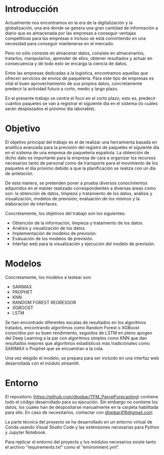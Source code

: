 # Introducción

Actualmente nos encontramos en la era de la digitalización y la globalización, una era donde se genera una gran cantidad de información a diario que es almacenada por las empresas a conseguir ventajas competitivas para las empresas e incluso se está convirtiendo en una necesidad para conseguir mantenerse en el mercado.

Pero no sólo consiste en almacenar datos, consiste en almacenarlos, tratarlos, manipularlos, aprender de ellos, obtener resultados y actuar en consecuencia y de todo esto se encarga la ciencia de datos.

Entre las empresas dedicadas a la logística, encontramos aquellas que ofrecen servicios de envíos de paquetería. Para este tipo de empresas es vital el buen aprovechamiento de sus propios datos, concretamente predecir la actividad futura a corto, medio y largo plazo.

En el presente trabajo se centra el foco en el corto plazo, esto es, predecir cuántos paquetes se van a registrar el siguiente día en el sistema (lo cuáles serán desplazados el próximo día laborable). 

# Objetivo

El objetivo principal del trabajo es el de realizar una herramienta basada en analítica avanzada para la previsión del registro de paquetes el siguiente día en el sistema de una empresa de paquetería española. 
La obtención de dicho dato es importante para la empresa de cara a organizar los recursos necesarios tanto de personal como de transporte para el movimiento de los paquetes el día próximo debido a que la planificación se realiza con un día de antelación.

De esta manera, se pretenden poner a prueba diversos conocimientos adquiridos en el máster realizado correspondientes a diversas áreas como son: la obtención de datos, limpieza y tratamiento de los datos, análisis y visualización, modelos de previsión, evaluación de los mismos y la elaboración de interfaces. 

Concretamente, los objetivos del trabajo son los siguientes:
*   Obtención de la información, limpieza y tratamiento de los datos.
*   Análisis y visualización de los datos.
*   Implementación de modelos de previsión.
*   Evaluación de los modelos de previsión.
*   Interfaz web para la visualización y ejecución del modelo de previsión.

# Modelos

Concretamente, los modelos a testear son:
*   SARIMAX
*   PROPHET
*   KNN
*   RANDOM FOREST REGRESSOR
*   XGBOOST
*   LSTM

Se han encontrado diferentes escalas de resultados en los algoritmos tratados, encontrando algoritmos como Random Forest o XGBoost conocidos por su buen rendimiento, seguidos de LSTM en pleno apogeo del Deep Learning a la par con algoritmos simples como KNN que dan resultados mejores que algoritmos estadísticos más tradicionales como SARIMAX o Prophet que se encuentran a la cola.

Una vez elegido el modelo, se prepara para ser incluido en una interfaz web desarrollada con el módulo streamlit.

# Entorno

El repositorio (https://github.com/dlopbar/TFM_ParcelForecasting) contiene todo el código desarrollado para su ejecución. Sin embargo no contiene los datos, los cuales han de despositarse manualmente en la carpeta habilitada para ello.
En caso de necesitarlos, contactar con dlopbar416@gmail.com

La parte técnica del proyecto se ha desarrollado en un entorno virtual de Conda usando Visual Studio Code y las extensiones necesarias para Python y Jupyter Notebook.

Para replicar el entorno del proyecto y los módulos necesarios existe tanto el archivo “requirements.txt” como el “environment.yml”.
